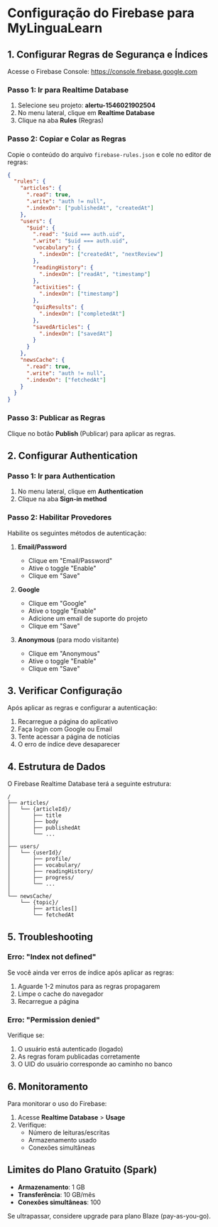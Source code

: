 # Configuração do Firebase para MyLinguaLearn

## 1. Configurar Regras de Segurança e Índices

Acesse o Firebase Console: https://console.firebase.google.com

### Passo 1: Ir para Realtime Database

1. Selecione seu projeto: **alertu-1546021902504**
2. No menu lateral, clique em **Realtime Database**
3. Clique na aba **Rules** (Regras)

### Passo 2: Copiar e Colar as Regras

Copie o conteúdo do arquivo `firebase-rules.json` e cole no editor de regras:

```json
{
  "rules": {
    "articles": {
      ".read": true,
      ".write": "auth != null",
      ".indexOn": ["publishedAt", "createdAt"]
    },
    "users": {
      "$uid": {
        ".read": "$uid === auth.uid",
        ".write": "$uid === auth.uid",
        "vocabulary": {
          ".indexOn": ["createdAt", "nextReview"]
        },
        "readingHistory": {
          ".indexOn": ["readAt", "timestamp"]
        },
        "activities": {
          ".indexOn": ["timestamp"]
        },
        "quizResults": {
          ".indexOn": ["completedAt"]
        },
        "savedArticles": {
          ".indexOn": ["savedAt"]
        }
      }
    },
    "newsCache": {
      ".read": true,
      ".write": "auth != null",
      ".indexOn": ["fetchedAt"]
    }
  }
}
```

### Passo 3: Publicar as Regras

Clique no botão **Publish** (Publicar) para aplicar as regras.

## 2. Configurar Authentication

### Passo 1: Ir para Authentication

1. No menu lateral, clique em **Authentication**
2. Clique na aba **Sign-in method**

### Passo 2: Habilitar Provedores

Habilite os seguintes métodos de autenticação:

1. **Email/Password**
   - Clique em "Email/Password"
   - Ative o toggle "Enable"
   - Clique em "Save"

2. **Google**
   - Clique em "Google"
   - Ative o toggle "Enable"
   - Adicione um email de suporte do projeto
   - Clique em "Save"

3. **Anonymous** (para modo visitante)
   - Clique em "Anonymous"
   - Ative o toggle "Enable"
   - Clique em "Save"

## 3. Verificar Configuração

Após aplicar as regras e configurar a autenticação:

1. Recarregue a página do aplicativo
2. Faça login com Google ou Email
3. Tente acessar a página de notícias
4. O erro de índice deve desaparecer

## 4. Estrutura de Dados

O Firebase Realtime Database terá a seguinte estrutura:

```
/
├── articles/
│   └── {articleId}/
│       ├── title
│       ├── body
│       ├── publishedAt
│       └── ...
│
├── users/
│   └── {userId}/
│       ├── profile/
│       ├── vocabulary/
│       ├── readingHistory/
│       ├── progress/
│       └── ...
│
└── newsCache/
    └── {topic}/
        ├── articles[]
        └── fetchedAt
```

## 5. Troubleshooting

### Erro: "Index not defined"

Se você ainda ver erros de índice após aplicar as regras:

1. Aguarde 1-2 minutos para as regras propagarem
2. Limpe o cache do navegador
3. Recarregue a página

### Erro: "Permission denied"

Verifique se:

1. O usuário está autenticado (logado)
2. As regras foram publicadas corretamente
3. O UID do usuário corresponde ao caminho no banco

## 6. Monitoramento

Para monitorar o uso do Firebase:

1. Acesse **Realtime Database** > **Usage**
2. Verifique:
   - Número de leituras/escritas
   - Armazenamento usado
   - Conexões simultâneas

## Limites do Plano Gratuito (Spark)

- **Armazenamento**: 1 GB
- **Transferência**: 10 GB/mês
- **Conexões simultâneas**: 100

Se ultrapassar, considere upgrade para plano Blaze (pay-as-you-go).

